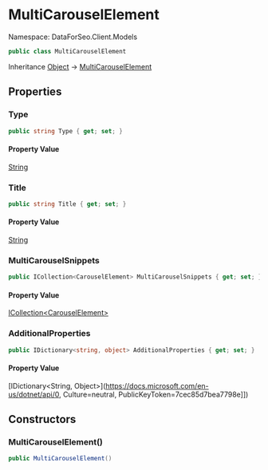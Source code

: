 # MultiCarouselElement

Namespace: DataForSeo.Client.Models

```csharp
public class MultiCarouselElement
```

Inheritance [Object](https://docs.microsoft.com/en-us/dotnet/api/Object) → [MultiCarouselElement](./MultiCarouselElement.md)

## Properties

### **Type**

```csharp
public string Type { get; set; }
```

#### Property Value

[String](https://docs.microsoft.com/en-us/dotnet/api/String)<br>

### **Title**

```csharp
public string Title { get; set; }
```

#### Property Value

[String](https://docs.microsoft.com/en-us/dotnet/api/String)<br>

### **MultiCarouselSnippets**

```csharp
public ICollection<CarouselElement> MultiCarouselSnippets { get; set; }
```

#### Property Value

[ICollection&lt;CarouselElement&gt;](./CarouselElement.md)<br>

### **AdditionalProperties**

```csharp
public IDictionary<string, object> AdditionalProperties { get; set; }
```

#### Property Value

[IDictionary&lt;String, Object&gt;](https://docs.microsoft.com/en-us/dotnet/api/0, Culture=neutral, PublicKeyToken=7cec85d7bea7798e]])<br>

## Constructors

### **MultiCarouselElement()**

```csharp
public MultiCarouselElement()
```

